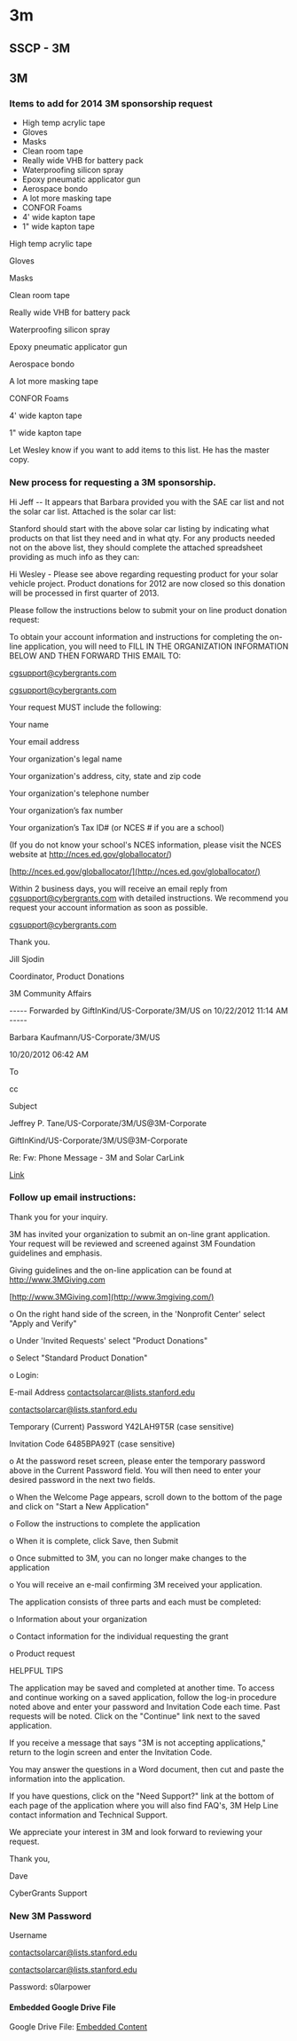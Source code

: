 # 3m

## SSCP - 3M

## 3M

### Items to add for 2014 3M sponsorship request

* High temp acrylic tape
* Gloves
* Masks
* Clean room tape&#x20;
* Really wide VHB for battery pack
* Waterproofing silicon spray&#x20;
* Epoxy pneumatic applicator gun
* Aerospace bondo
* A lot more masking tape
* CONFOR Foams&#x20;
* 4' wide kapton tape
* 1" wide kapton tape

High temp acrylic tape

Gloves

Masks

Clean room tape&#x20;

Really wide VHB for battery pack

Waterproofing silicon spray&#x20;

Epoxy pneumatic applicator gun

Aerospace bondo

A lot more masking tape

CONFOR Foams&#x20;

4' wide kapton tape

1" wide kapton tape

Let Wesley know if you want to add items to this list. He has the master copy.

### New process for requesting a 3M sponsorship.

Hi Jeff -- It appears that Barbara provided you with the SAE car list and not the solar car list.  Attached is the solar car list: &#x20;

Stanford should start with the above solar car listing by indicating what products on that list they need and in what qty.  For any products needed not on the above list, they should complete the attached spreadsheet providing as much info as they can:

Hi Wesley - Please see above regarding requesting product for your solar vehicle project.  Product donations for 2012 are now closed so this donation will be processed in first quarter of 2013.

Please follow the instructions below to submit your on line product donation request:

To obtain your account information and instructions for completing the on-line application, you will need to FILL IN THE ORGANIZATION INFORMATION BELOW AND THEN FORWARD THIS EMAIL TO:

cgsupport@cybergrants.com

[cgsupport@cybergrants.com](mailto:cgsupport@cybergrants.com)

&#x20;Your request MUST include the following:

&#x20;            Your name

&#x20;        Your email address

&#x20;        Your organization's legal name

&#x20;        Your organization's address, city, state and zip code

&#x20;        Your organization's telephone number

&#x20;        Your organization’s fax number

&#x20;         Your organization’s Tax ID# (or NCES # if you are a school)

&#x20;                 (If you do not know your school's NCES information, please visit the NCES website at http://nces.ed.gov/globallocator/)

[http://nces.ed.gov/globallocator/](http://nces.ed.gov/globallocator/)

Within 2 business days, you will receive an email reply from cgsupport@cybergrants.com with detailed instructions.   We recommend you request your account information as soon as possible.

[cgsupport@cybergrants.com](mailto:cgsupport@cybergrants.com)

Thank you.

Jill Sjodin

Coordinator, Product Donations

3M Community Affairs

\----- Forwarded by GiftInKind/US-Corporate/3M/US on 10/22/2012 11:14 AM -----

Barbara Kaufmann/US-Corporate/3M/US

10/20/2012 06:42 AM

To

cc

Subject

Jeffrey P. Tane/US-Corporate/3M/US@3M-Corporate

GiftInKind/US-Corporate/3M/US@3M-Corporate

Re: Fw: Phone Message - 3M and Solar CarLink

[Link](3m.md)

### Follow up email instructions:

Thank you for your inquiry.

3M has invited your organization to submit an on-line grant application.  Your request will be reviewed and screened against 3M Foundation guidelines and emphasis. &#x20;

Giving guidelines and the on-line application can be found at http://www.3MGiving.com

[http://www.3MGiving.com](http://www.3mgiving.com/)

o    On the right hand side of the screen, in the 'Nonprofit Center' select "Apply and Verify"

o    Under 'Invited Requests' select "Product Donations"

o    Select  "Standard Product Donation"   &#x20;

o    Login:

E-mail Address                                             contactsolarcar@lists.stanford.edu

[ contactsolarcar@lists.stanford.edu](mailto:contactsolarcar@lists.stanford.edu)

Temporary (Current) Password                Y42LAH9T5R                (case sensitive)

Invitation Code                                          6485BPA92T                (case sensitive)

o    At the password reset screen, please enter the temporary password above in the Current Password field. You will then need to enter your desired password in the next two fields.

o    When the Welcome Page appears, scroll down to the bottom of the page and click on "Start a New Application"

o    Follow the instructions to complete the application

o    When it is complete, click Save, then Submit

o    Once submitted to 3M, you can no longer make changes to the application

o    You will receive an e-mail confirming 3M received your application.

The application consists of three parts and each must be completed:

o    Information about your organization

o    Contact information for the individual requesting the grant

o    Product request

HELPFUL TIPS

The application may be saved and completed at another time.  To access and continue working on a saved application, follow the log-in procedure noted above and enter your password and Invitation Code each time.  Past requests will be noted.  Click on the "Continue" link next to the saved application.

If you receive a message that says "3M is not accepting applications," return to the login screen and enter the Invitation Code. &#x20;

You may answer the questions in a Word document, then cut and paste the information into the application.

If you have questions, click on the "Need Support?" link at the bottom of each page of the application where you will also find FAQ's, 3M Help Line contact information and Technical Support.

We appreciate your interest in 3M and look forward to reviewing your request.

Thank you,

Dave

CyberGrants Support

### New 3M Password

Username

contactsolarcar@lists.stanford.edu

[contactsolarcar@lists.stanford.edu](mailto:contactsolarcar@lists.stanford.edu)

Password: s0larpower

#### Embedded Google Drive File

Google Drive File: [Embedded Content](https://drive.google.com/embeddedfolderview?id=1XKPXuNWqugIaynNSLkoYarX-cjMsmC3x#list)
